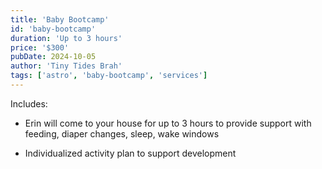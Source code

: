 ```yaml
---
title: 'Baby Bootcamp'
id: 'baby-bootcamp'
duration: 'Up to 3 hours'
price: '$300'
pubDate: 2024-10-05
author: 'Tiny Tides Brah'
tags: ['astro', 'baby-bootcamp', 'services']
---
```


Includes:

<ul class="ml-2">
    <li class="flex gap-x-2 items-center transition-all duration-200 ease-out"> 
        <div class="min-w-[8px] w-2 h-2 bg-[#282082] rounded-full mt-1"></div>
        <p>Erin will come to your house for up to 3 hours to provide support with feeding, diaper changes, sleep, wake windows</p>
    </li>
    <li class="flex gap-x-2 items-start transition-all duration-200 ease-out"> 
        <div class="min-w-[8px] w-2 h-2 mt-2.5 bg-[#282082] rounded-full"></div>
        <p>Individualized activity plan to support development</p>
    </li>
</ul>
